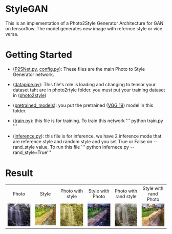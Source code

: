 # StyleGAN
This is an implementation of a Photo2Style Generator Architecture for GAN on tensorflow. The model generates new image with refernce style or vice versa.

# Getting Started
* ([P2SNet.py](/libs/network/P2SNet.py), [config.py](/libs/configs/config.py)): These files are the main Photo to Style Generator network.

* ([datapipe.py](/datasets/datapipi.py)): This file's role is loading and changing to tensor your dataset taht are in photo2rtyle folder. you must put your training dataset in ([photo2style](/datasets/photo2style))

* ([pretrained_models](/pretrained_models)): you put the pretrained ([VGG 19](http://download.tensorflow.org/models/vgg_19_2016_08_28.tar.gz)) model in this folder.

* ([train.py](/train.py)): this file is for training.
	To train this network
''' python train.py '''

* ([inference.py](/inference.py)): this file is for inference. we have 2 inference mode that are reference style and random style and you set True or False on --rand_style value.
	To run this file
''' python infernece.py --rand_style=True'''

# Result
<table >
    <tr >
    	<td><center>Photo</center></td>
        <td><center>Style</center></td>
        <td><center>Photo with style</center></td>
        <td><center>Style with Photo</center></td>
        <td><center>Photo with rand style</center></td>
        <td><center>Style with rand Photo</center></td>
    </tr>
    <tr>
    	<td>
    		<center><img src="/output/0.0009-1/oriA.jpg"></center>
    	</td>
    	<td>
    		<center><img src="/output/0.0009-1/oriB.jpg"></center>
    	</td>
        <td>
        	<center><img src="/output/0.0009-1/fake_AB.jpg"></center>
        </td>
        <td>
        	<center><img src="/output/0.0009-1/fake_BA.jpg"></center>
        </td>
	<td>
        	<center><img src="/output/0.0009-1/rand_AB.jpg"></center>
        </td>
        <td>
        	<center><img src="/output/0.0009-1/rand_BA.jpg"></center>
        </td>
    </tr>
</table>

